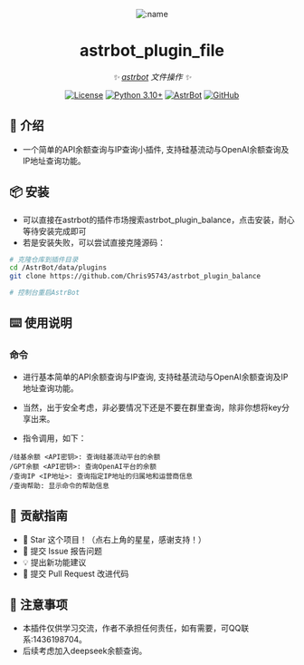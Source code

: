 
<div align="center">

![:name](https://count.getloli.com/@astrbot_plugin_balance?name=astrbot_plugin_balance&theme=minecraft&padding=6&offset=0&align=top&scale=1&pixelated=1&darkmode=auto)

# astrbot_plugin_file

_✨ [astrbot](https://github.com/AstrBotDevs/AstrBot) 文件操作 ✨_  

[![License](https://img.shields.io/badge/License-MIT-green.svg)](https://opensource.org/licenses/MIT)
[![Python 3.10+](https://img.shields.io/badge/Python-3.10%2B-blue.svg)](https://www.python.org/)
[![AstrBot](https://img.shields.io/badge/AstrBot-3.4%2B-orange.svg)](https://github.com/Soulter/AstrBot)
[![GitHub](https://img.shields.io/badge/作者-Chris-blue)](https://github.com/Chris95743)

</div>

## 🤝 介绍

- 一个简单的API余额查询与IP查询小插件, 支持硅基流动与OpenAI余额查询及IP地址查询功能。

## 📦 安装

- 可以直接在astrbot的插件市场搜索astrbot_plugin_balance，点击安装，耐心等待安装完成即可
- 若是安装失败，可以尝试直接克隆源码：

```bash
# 克隆仓库到插件目录
cd /AstrBot/data/plugins
git clone https://github.com/Chris95743/astrbot_plugin_balance

# 控制台重启AstrBot
```

## ⌨️ 使用说明

### 命令

- 进行基本简单的API余额查询与IP查询, 支持硅基流动与OpenAI余额查询及IP地址查询功能。
- 当然，出于安全考虑，非必要情况下还是不要在群里查询，除非你想将key分享出来。

- 指令调用，如下：

```plaintext
/硅基余额 <API密钥>: 查询硅基流动平台的余额
/GPT余额 <API密钥>: 查询OpenAI平台的余额
/查询IP <IP地址>: 查询指定IP地址的归属地和运营商信息
/查询帮助: 显示命令的帮助信息
```

## 👥 贡献指南

- 🌟 Star 这个项目！（点右上角的星星，感谢支持！）
- 🐛 提交 Issue 报告问题
- 💡 提出新功能建议
- 🔧 提交 Pull Request 改进代码

## 📌 注意事项

- 本插件仅供学习交流，作者不承担任何责任，如有需要，可QQ联系:1436198704。
- 后续考虑加入deepseek余额查询。
